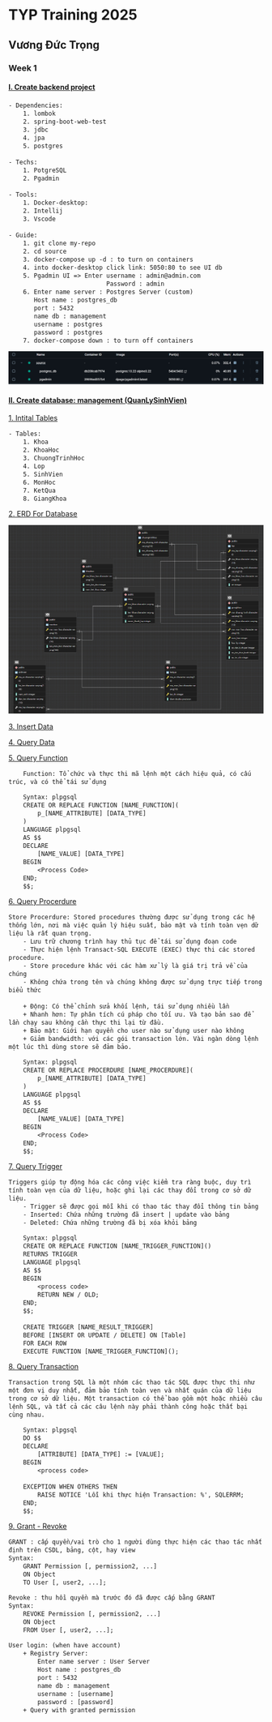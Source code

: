 # TYP Training 2025

## Vương Đức Trọng

### Week 1

#### [I. Create backend project](source)

```
- Dependencies:
    1. lombok
    2. spring-boot-web-test
    3. jdbc
    4. jpa
    5. postgres

- Techs:
    1. PotgreSQL
    2. Pgadmin

- Tools: 
    1. Docker-desktop:
    2. Intellij
    3. Vscode

- Guide:
    1. git clone my-repo
    2. cd source
    3. docker-compose up -d : to turn on containers
    4. into docker-desktop click link: 5050:80 to see UI db 
    5. Pgadmin UI => Enter username : admin@admin.com
                           Password : admin
    6. Enter name server : Postgres Server (custom)
       Host name : postgres_db
       port : 5432
       name db : management
       username : postgres
       password : postgres
    7. docker-compose down : to turn off containers
```
![alt text](source/images/docker.png)

#### [II. Create database: management (QuanLySinhVien)](source/database)
[1. Intital Tables](source/database/intitial_database.sql)
```
- Tables:
    1. Khoa
    2. KhoaHoc
    3. ChuongTrinhHoc
    4. Lop
    5. SinhVien
    6. MonHoc
    7. KetQua
    8. GiangKhoa
```
[2. ERD For Database](source/images/ERD.png)

![alt text](source/images/ERD.png)

[3. Insert Data](source/database/insert_data.sql)

[4. Query Data](source/database/query_data.sql)

[5. Query Function](source/database/function.sql)
```
    Function: Tổ chức và thực thi mã lệnh một cách hiệu quả, có cấu trúc, và có thể tái sử dụng
```
```
    Syntax: plpgsql
    CREATE OR REPLACE FUNCTION [NAME_FUNCTION](
        p_[NAME_ATTRIBUTE] [DATA_TYPE]
    )
    LANGUAGE plpgsql
    AS $$
    DECLARE
        [NAME_VALUE] [DATA_TYPE]
    BEGIN
        <Process Code>
    END;
    $$;
```

[6. Query Procerdure](source/database/procerdure.sql)
```
Store Procerdure: Stored procedures thường được sử dụng trong các hệ thống lớn, nơi mà việc quản lý hiệu suất, bảo mật và tính toàn vẹn dữ liệu là rất quan trọng.
    - Lưu trữ chương trình hay thủ tục để tái sử dụng đoạn code
    - Thực hiện lệnh Transact-SQL EXECUTE (EXEC) thực thi các stored procedure.  
    - Store procedure khác với các hàm xử lý là giá trị trả về của chúng
    - Không chứa trong tên và chúng không được sử dụng trực tiếp trong biểu thức
    
    + Động: Có thể chỉnh sửa khối lệnh, tái sử dụng nhiều lần
    + Nhanh hơn: Tự phân tích cú pháp cho tối ưu. Và tạo bản sao để lần chạy sau không cần thực thi lại từ đầu.  
    + Bảo mật: Giới hạn quyền cho user nào sử dụng user nào không 
    + Giảm bandwidth: với các gói transaction lớn. Vài ngàn dòng lệnh một lúc thì dùng store sẽ đảm bảo.  

```
```
    Syntax: plpgsql
    CREATE OR REPLACE PROCERDURE [NAME_PROCERDURE](
        p_[NAME_ATTRIBUTE] [DATA_TYPE]
    )
    LANGUAGE plpgsql
    AS $$
    DECLARE
        [NAME_VALUE] [DATA_TYPE]
    BEGIN
        <Process Code>
    END;
    $$;

```

[7. Query Trigger](source/database/trigger.sql)
```
Triggers giúp tự động hóa các công việc kiểm tra ràng buộc, duy trì tính toàn vẹn của dữ liệu, hoặc ghi lại các thay đổi trong cơ sở dữ liệu.
    - Trigger sẽ được gọi mỗi khi có thao tác thay đổi thông tin bảng
    - Inserted: Chứa những trường đã insert | update vào bảng
    - Deleted: Chứa những trường đã bị xóa khỏi bảng

```
```
    Syntax: plpgsql
    CREATE OR REPLACE FUNCTION [NAME_TRIGGER_FUNCTION]()
    RETURNS TRIGGER
    LANGUAGE plpgsql
    AS $$
    BEGIN
        <process code>
        RETURN NEW / OLD;
    END;
    $$;

    CREATE TRIGGER [NAME_RESULT_TRIGGER]
    BEFORE [INSERT OR UPDATE / DELETE] ON [Table]
    FOR EACH ROW
    EXECUTE FUNCTION [NAME_TRIGGER_FUNCTION]();
```

[8. Query Transaction](source/database/transaction.sql)
```
Transaction trong SQL là một nhóm các thao tác SQL được thực thi như một đơn vị duy nhất, đảm bảo tính toàn vẹn và nhất quán của dữ liệu trong cơ sở dữ liệu. Một transaction có thể bao gồm một hoặc nhiều câu lệnh SQL, và tất cả các câu lệnh này phải thành công hoặc thất bại cùng nhau.
```
```
    Syntax: plpgsql
    DO $$
    DECLARE
        [ATTRIBUTE] [DATA_TYPE] := [VALUE];
    BEGIN
        <process code>

    EXCEPTION WHEN OTHERS THEN
        RAISE NOTICE 'Lỗi khi thực hiện Transaction: %', SQLERRM;
    END;
    $$;
```

[9. Grant - Revoke](source/database/grant_revoke.sql)
```
GRANT : cấp quyền/vai trò cho 1 người dùng thực hiện các thao tác nhất định trên CSDL, bảng, cột, hay view 
Syntax:
    GRANT Permission [, permission2, ...]
    ON Object
    TO User [, user2, ...];
```
```
Revoke : thu hồi quyền mà trước đó đã được cấp bằng GRANT
Syntax:
    REVOKE Permission [, permission2, ...]
    ON Object
    FROM User [, user2, ...];
```

```
User login: (when have account)
    + Registry Server:
        Enter name server : User Server
        Host name : postgres_db
        port : 5432
        name db : management
        username : [username]
        password : [password]
    + Query with granted permission
```